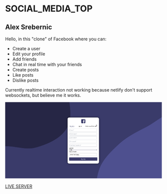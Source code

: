 # SOCIAL_MEDIA_TOP     
## Alex Srebernic    

Hello, in this "clone" of Facebook where you can:
- Create a user 
- Edit your profile 
- Add friends
- Chat in real time with your friends 
- Create posts
- Like posts
- Dislike posts 

Currently realtime interaction not working because netlify don't support websockets, but believe me it works. 

![](social-media.gif)

[LIVE SERVER](https://condescending-chandrasekhar-2a90a5.netlify.app/)
